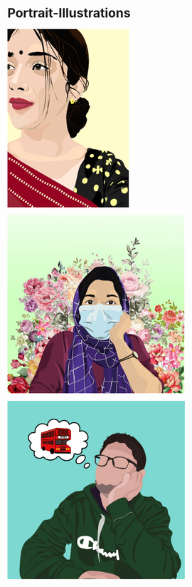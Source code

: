# Portrait-Illustrations


<img
  src="https://github.com/n0ush1n/Portrait-Illustrations/blob/main/164204008_937551573718506_7557819539585599779_n.jpg"
   height="400px" > 
   
   <img src="https://github.com/n0ush1n/Portrait-Illustrations/blob/main/176258223_1532850190253687_2342296429643613396_n.jpg"
   height="400px"> 
   
   <img src="https://github.com/n0ush1n/Portrait-Illustrations/blob/main/Untitled-2%20(1).jpg" height="400px"/>
